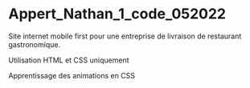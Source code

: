 # Appert_Nathan_1_code_052022

Site internet mobile first pour une entreprise de livraison de restaurant gastronomique. 

Utilisation HTML et CSS uniquement 

Apprentissage des animations en CSS


